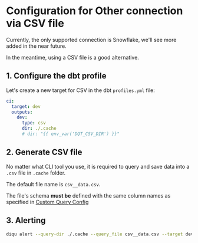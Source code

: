 # Configuration for Other connection via CSV file

Currently, the only supported connection is Snowflake, we'll see more added in the near future.

In the meantime, using a CSV file is a good alternative.

## 1. Configure the dbt profile

Let's create a new target for CSV in the dbt `profiles.yml` file:

```yaml
ci:
  target: dev
  outputs:
    dev:
      type: csv
      dir: ./.cache
      # dir: "{{ env_var('DQT_CSV_DIR') }}"
```

## 2. Generate CSV file

No matter what CLI tool you use, it is required to query and save data into a `.csv` file in `.cache` folder.

The default file name is `csv__data.csv`.

The file's schema **must be** defined with the same column names as specified in [Custom Query Config](../packages/custom_query.html)

## 3. Alerting

```bash
diqu alert --query-dir ./.cache --query_file csv__data.csv --target dev
```
